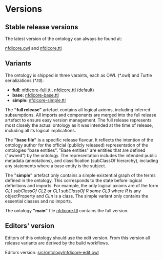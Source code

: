 # Versions

## Stable release versions

The latest version of the ontology can always be found at:

[nfdicore.owl](https://github.com/ISE-FIZKarlsruhe/nfdicore/blob/main/nfdicore.owl) and [nfdicore.ttl](https://github.com/ISE-FIZKarlsruhe/nfdicore/blob/main/nfdicore.ttl)


## Variants

The ontology is shipped in three varaints, each as OWL (\*.owl) and Turtle serializations (\*.ttl):

* **full:** [nfdicore-full.ttl](https://github.com/ISE-FIZKarlsruhe/nfdicore/blob/main/nfdicore-full.ttl), [nfdicore.ttl](https://github.com/ISE-FIZKarlsruhe/nfdicore/blob/main/nfdicore.ttl) (default)
* **base:** [nfdicore-base.ttl](https://github.com/ISE-FIZKarlsruhe/nfdicore/blob/main/nfdicore-base.ttl)
* **simple:** [nfdicore-simple.ttl](https://github.com/ISE-FIZKarlsruhe/nfdicore/blob/main/nfdicore-simple.ttl)

The **"full release"** artefact contains all logical axioms, including inferred subsumptions. All imports and components are merged into the full release artefact to ensure easy version management. The full release represents most closely the actual ontology as it was intended at the time of release, including all its logical implications. 

The **"base file"** is a specific release flavour. It reflects the intention of the ontology author for the official (publicly released) representation of the ontologies "base entities". "Base entities" are entities that are defined ("owned") by the ontology. The representation includes the intended public metadata (annotations), and classification (subClassOf hierarchy), including any statements where a base entity is the subject.

The **"simple"** artefact only contains a simple existential graph of the terms defined in the ontology. This corresponds to the state before logical definitions and imports. For example, the only logical axioms are of the form *CL1 subClassOf CL2* or *CL1 subClassOf R some CL3* where *R* is any objectProperty and *CLn* is a class. The simple variant only contains the essential classes and no imports.

The ontology **"main"** file [nfdicore.ttl](https://github.com/ISE-FIZKarlsruhe/nfdicore/blob/main/nfdicore.ttl) contains the full version.


## Editors' version

Editors of this ontology should use the edit version. From this version all release variants are derived by the build workflows.

Editors version: [src/ontology/nfdicore-edit.owl](https://github.com/ISE-FIZKarlsruhe/nfdicore/blob/main/src/ontology/nfdicore-edit.owl)
